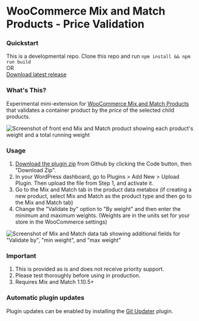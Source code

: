 # WooCommerce Mix and Match Products - Price Validation

### Quickstart

This is a developmental repo. Clone this repo and run `npm install && npm run build`   
OR    
[Download latest release](https://github.com/kathyisawesome/wc-mnm-price/releases/latest)

### What's This?

Experimental mini-extension for [WooCommerce Mix and Match Products](https://woocommerce.com/products/woocommerce-mix-and-match-products/) that validates a container product by the _price_ of the selected child products.

![Screenshot of front end Mix and Match product showing each product's weight and a total running weight](https://user-images.githubusercontent.com/507025/99585703-ea2a9780-29a3-11eb-82d0-dbb902074ab0.png)

### Usage

1. [Download the plugin zip](https://github.com/kathyisawesome/wc-mnm-weight/archive/master.zip) from Github by clicking the Code button, then "Download Zip".
2. In your WordPress dashboard, go to Plugins > Add New > Upload Plugin. Then upload the file from Step 1, and activate it.
3. Go to the Mix and Match tab in the product data metabox (if creating a new product, select Mix and Match as the product type and then go to the Mix and Match tab)
4. Change the "Validate by" option to "By weight" and then enter the minimum and maximum weights. (Weights are in the units set for your store in the WooCommerce settings)

![Screenshot of Mix and Match data tab showing additional fields for "Validate by", "min weight", and "max weight"](https://user-images.githubusercontent.com/507025/99585859-23fb9e00-29a4-11eb-9fc0-d1151de28cdc.png)

### Important

1. This is provided as is and does not receive priority support.
2. Please test thoroughly before using in production.
3. Requires Mix and Match 1.10.5+

### Automatic plugin updates

Plugin updates can be enabled by installing the [Git Updater](https://git-updater.com/) plugin.
